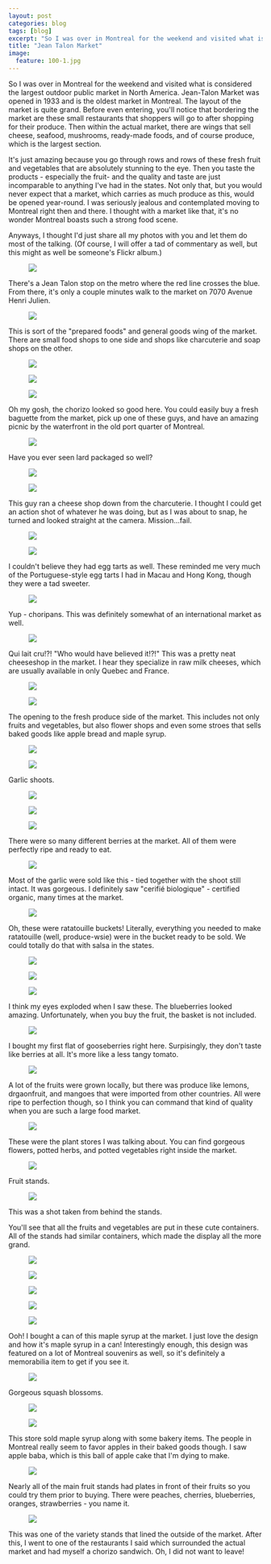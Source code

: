```yaml
---
layout: post
categories: blog
tags: [blog]
excerpt: "So I was over in Montreal for the weekend and visited what is considered the largest outdoor public market in North America.  Jean Talon Market was opened in 1933 and is the oldest market in Montreal. It's just amazing because you go through rows and rows of these fresh fruit and vegetables that are absolutely stunning to the eye. "
title: "Jean Talon Market"
image:
  feature: 100-1.jpg
---
```


So I was over in Montreal for the weekend and visited what is considered the largest outdoor public market in North America.  Jean-Talon Market was opened in 1933 and is the oldest market in Montreal.  The layout of the market is quite grand.  Before even entering, you'll notice that bordering the market are  these small restaurants that shoppers will go to after shopping for their produce. Then within the actual market, there are wings that sell cheese, seafood, mushrooms, ready-made foods, and of course produce, which is the largest section.

It's just amazing because you go through rows and rows of these fresh fruit and vegetables that are absolutely stunning to the eye.  Then you taste the products - especially the fruit-  and the quality and taste are just incomparable to anything I've had in the states.  Not only that, but you would never expect that a market, which carries as much produce as this, would be opened year-round. I was seriously jealous and contemplated moving to Montreal right then and there. I  thought with a market like that, it's no wonder Montreal boasts such a strong food scene.

Anyways, I thought I'd just share all my photos with you and let them do most of the talking.   (Of course, I will offer a tad of commentary as well, but this might as well be someone's Flickr album.)  


<figure> <img src='/images/100-2a.jpg'> </figure>

There's a Jean Talon stop on the metro where the red line crosses the blue.  From there, it's only a couple minutes walk to the market on 7070 Avenue Henri Julien.

<figure> <img src='/images/100-2.jpg'> </figure>



This is sort of the "prepared foods" and general goods wing of the market.  There are small food shops to one side and shops like charcuterie and soap shops on the other.

<figure> <img src='/images/100-3.jpg'> </figure>

<figure> <img src='/images/100-4.jpg'> </figure>

<figure> <img src='/images/100-5.jpg'> </figure>

Oh my gosh, the chorizo looked so good here.  You could easily buy a fresh baguette from the market, pick up one of these guys, and have an amazing picnic by the waterfront in the old port quarter of Montreal.

<figure> <img src='/images/100-6.jpg'> </figure>

Have you ever seen lard packaged so well?

<figure> <img src='/images/100-7.jpg'> </figure>

<figure> <img src='/images/100-8.jpg'> </figure>

This guy ran a cheese shop down from the charcuterie.  I thought I could get an action shot of whatever he was doing, but as I was about to snap, he turned and looked straight at the camera.  Mission...fail.

<figure> <img src='/images/100-10.jpg'> </figure>

<figure> <img src='/images/100-11.jpg'> </figure>

I couldn't believe they had egg tarts as well.  These reminded me very much of the Portuguese-style egg tarts I had in Macau and Hong Kong, though they were a tad sweeter.

<figure> <img src='/images/100-12.jpg'> </figure>

Yup - choripans.  This was definitely somewhat of an international market as well.

<figure> <img src='/images/100-13.jpg'> </figure>

Qui lait cru!?!  "Who would have believed it!?!" This was a pretty neat cheeseshop in the market.  I hear they specialize in raw milk cheeses, which are usually available in only Quebec and France.

<figure> <img src='/images/100-14.jpg'> </figure>

<figure> <img src='/images/100-15.jpg'> </figure>



The opening to the fresh produce side of the market.  This includes not only fruits and vegetables, but also flower shops and even some stroes that sells baked goods like apple bread and maple syrup.

<figure> <img src='/images/100-1.jpg'> </figure>

<figure> <img src='/images/100-16a.jpg'> </figure>

Garlic shoots.  


<figure> <img src='/images/100-17.jpg'> </figure>

<figure> <img src='/images/100-18.jpg'> </figure>

<figure> <img src='/images/100-19.jpg'> </figure>

There were so many different berries at the market.  All of them were perfectly ripe and ready to eat.

<figure> <img src='/images/100-20.jpg'> </figure>

Most of the garlic were sold like this - tied together with the shoot still intact.  It was gorgeous.  I definitely saw "cerifié biologique" - certified organic, many times at the market.

<figure> <img src='/images/100-21.jpg'> </figure>

Oh, these were ratatouille buckets!  Literally, everything you needed to make ratatouille (well, produce-wsie) were in the bucket ready to be sold.  We could totally do that with salsa in the states.

<figure> <img src='/images/100-22.jpg'> </figure>

<figure> <img src='/images/100-23.jpg'> </figure>

<figure> <img src='/images/100-24.jpg'> </figure>

I think my eyes exploded when I saw these.  The blueberries looked amazing.  Unfortunately, when you buy the fruit, the basket is not included.

<figure> <img src='/images/100-25.jpg'> </figure>

I bought my first flat of gooseberries right here.  Surpisingly, they don't taste like berries at all.  It's more like a less tangy tomato.

<figure> <img src='/images/100-26.jpg'> </figure>

A lot of the fruits were grown locally, but there was produce like lemons, drgaonfruit, and mangoes that were imported from other countries.  All were ripe to perfection though, so I think you can command that kind of quality when you are such a large food market.

<figure> <img src='/images/100-27.jpg'> </figure>

These were the plant stores I was talking about.  You can find gorgeous flowers, potted herbs, and potted vegetables right inside the market.

<figure> <img src='/images/100-28.jpg'> </figure>

Fruit stands.

<figure> <img src='/images/100-29.jpg'> </figure>

This was a shot taken from behind the stands.


You'll see that all the fruits and vegetables are put in these cute containers.  All of the stands had similar containers, which made the display all the more grand.  

<figure> <img src='/images/100-30.jpg'> </figure>

<figure> <img src='/images/100-31.jpg'> </figure>

<figure> <img src='/images/100-32.jpg'> </figure>

<figure> <img src='/images/100-33.jpg'> </figure>

<figure> <img src='/images/100-34.jpg'> </figure>

Ooh!  I bought a can of this maple syrup at the market.  I just love the design and how it's maple syrup in a can!  Interestingly enough, this design was featured on a lot of Montreal souvenirs as well, so it's definitely a memorabilia item to get if you see it.

<figure> <img src='/images/100-35.jpg'> </figure>

Gorgeous squash blossoms.  

<figure> <img src='/images/100-36.jpg'> </figure>

<figure> <img src='/images/100-37.jpg'> </figure>

This store sold maple syrup along with some bakery items.  The people in Montreal really seem to favor apples in their baked goods though.  I saw apple baba, which is this ball of apple cake that I'm dying to make.

<figure> <img src='/images/100-38.jpg'> </figure>

Nearly all of the main fruit stands had plates in front of their fruits so you could try them prior to buying.  There were peaches, cherries, blueberries, oranges, strawberries - you name it.

<figure> <img src='/images/100-39.jpg'> </figure>

This was one of the variety stands that lined the outside of the market.  After this, I went to one of the restaurants I said which surrounded the actual market and had myself a chorizo sandwich.  Oh, I did not want to leave!